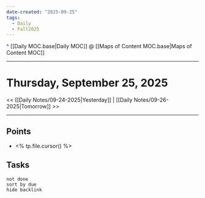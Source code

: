 ```yaml
---
date-created: "2025-09-25"
tags:
  - Daily
  - Fall2025
---
```

^ [[Daily MOC.base|Daily MOC]]
@ [[Maps of Content MOC.base|Maps of Content MOC]]

---
# Thursday, September 25, 2025
<< [[Daily Notes/09-24-2025|Yesterday]] | [[Daily Notes/09-26-2025|Tomorrow]] >>

---
## Points
- <% tp.file.cursor() %>

## Tasks
```tasks
not done
sort by due
hide backlink
```
